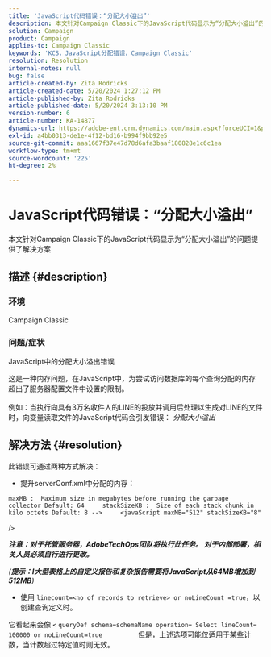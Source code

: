 ```yaml
---
title: 'JavaScript代码错误：“分配大小溢出”'
description: 本文针对Campaign Classic下的JavaScript代码显示为“分配大小溢出”的问题提供了解决方案
solution: Campaign
product: Campaign
applies-to: Campaign Classic
keywords: 'KCS，JavaScript分配错误，Campaign Classic'
resolution: Resolution
internal-notes: null
bug: false
article-created-by: Zita Rodricks
article-created-date: 5/20/2024 1:27:12 PM
article-published-by: Zita Rodricks
article-published-date: 5/20/2024 3:13:10 PM
version-number: 6
article-number: KA-14877
dynamics-url: https://adobe-ent.crm.dynamics.com/main.aspx?forceUCI=1&pagetype=entityrecord&etn=knowledgearticle&id=c63cf8a8-ac16-ef11-9f8a-6045bd026dc7
exl-id: a4bb0313-de1e-4f12-bd16-b994f9bb92e5
source-git-commit: aaa1667f37e47d78d6afa3baaf180828e1c6c1ea
workflow-type: tm+mt
source-wordcount: '225'
ht-degree: 2%

---
```


# JavaScript代码错误：“分配大小溢出”


本文针对Campaign Classic下的JavaScript代码显示为“分配大小溢出”的问题提供了解决方案

## 描述 {#description}


### 环境

Campaign Classic

### 问题/症状

JavaScript中的分配大小溢出错误

这是一种内存问题，在JavaScript中，为尝试访问数据库的每个查询分配的内存超出了服务器配置文件中设置的限制。
<br><br>例如：当执行向具有3万名收件人的LINE的投放并调用后处理以生成对LINE的文件时，向变量读取文件的JavaScript代码会引发错误： *分配大小溢出*









## 解决方法 {#resolution}

此错误可通过两种方式解决：<br>
- 提升serverConf.xml中分配的内存：





```
maxMB :  Maximum size in megabytes before running the garbage collector Default: 64     stackSizeKB :  Size of each stack chunk in kilo octets Default: 8 -->     <javaScript maxMB="512" stackSizeKB="8"
```

/`>`


<b>*注意：对于托管服务器，AdobeTechOps团队将执行此任务。 对于内部部署，相关人员必须自行进行更改。</b>*



*(<b>提示：I</b><b>大型表格上的自定义报告和复杂报告需要将JavaScript从64MB增加到512MB</b>)*



- 使用 `linecount=<no of records to retrieve> or noLineCount =true`，以创建查询定义时。


它看起来会像 `<` `queryDef schema=schemaName operation= Select lineCount= 100000 or noLineCount=true`
                 但是，上述选项可能仅适用于某些计数，当计数超过特定值时则无效。
